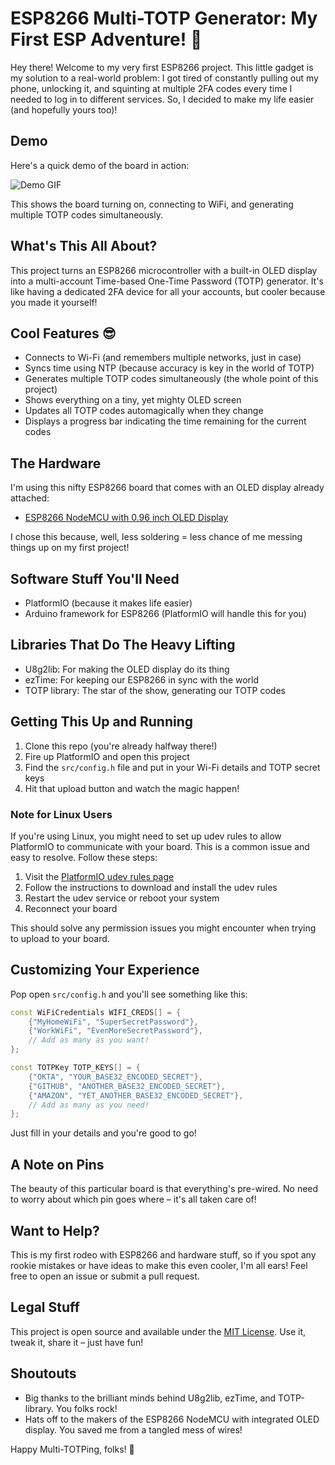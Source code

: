 # ESP8266 Multi-TOTP Generator: My First ESP Adventure! 🚀

Hey there! Welcome to my very first ESP8266 project. This little gadget is my solution to a real-world problem: I got tired of constantly pulling out my phone, unlocking it, and squinting at multiple 2FA codes every time I needed to log in to different services. So, I decided to make my life easier (and hopefully yours too)!

## Demo

Here's a quick demo of the board in action:

![Demo GIF](assets/demo.gif)

This shows the board turning on, connecting to WiFi, and generating multiple TOTP codes simultaneously.

## What's This All About?

This project turns an ESP8266 microcontroller with a built-in OLED display into a multi-account Time-based One-Time Password (TOTP) generator. It's like having a dedicated 2FA device for all your accounts, but cooler because you made it yourself!

## Cool Features 😎

- Connects to Wi-Fi (and remembers multiple networks, just in case)
- Syncs time using NTP (because accuracy is key in the world of TOTP)
- Generates multiple TOTP codes simultaneously (the whole point of this project)
- Shows everything on a tiny, yet mighty OLED screen
- Updates all TOTP codes automagically when they change
- Displays a progress bar indicating the time remaining for the current codes

## The Hardware

I'm using this nifty ESP8266 board that comes with an OLED display already attached:

- [ESP8266 NodeMCU with 0.96 inch OLED Display](https://www.aliexpress.com/item/1005006579253452.html)

I chose this because, well, less soldering = less chance of me messing things up on my first project!

## Software Stuff You'll Need

- PlatformIO (because it makes life easier)
- Arduino framework for ESP8266 (PlatformIO will handle this for you)

## Libraries That Do The Heavy Lifting

- U8g2lib: For making the OLED display do its thing
- ezTime: For keeping our ESP8266 in sync with the world
- TOTP library: The star of the show, generating our TOTP codes

## Getting This Up and Running

1. Clone this repo (you're already halfway there!)
2. Fire up PlatformIO and open this project
3. Find the `src/config.h` file and put in your Wi-Fi details and TOTP secret keys
4. Hit that upload button and watch the magic happen!

### Note for Linux Users

If you're using Linux, you might need to set up udev rules to allow PlatformIO to communicate with your board. This is a common issue and easy to resolve. Follow these steps:

1. Visit the [PlatformIO udev rules page](https://docs.platformio.org/en/stable/core/installation/udev-rules.html)
2. Follow the instructions to download and install the udev rules
3. Restart the udev service or reboot your system
4. Reconnect your board

This should solve any permission issues you might encounter when trying to upload to your board.

## Customizing Your Experience

Pop open `src/config.h` and you'll see something like this:

```cpp
const WiFiCredentials WIFI_CREDS[] = {
    {"MyHomeWiFi", "SuperSecretPassword"},
    {"WorkWiFi", "EvenMoreSecretPassword"},
    // Add as many as you want!
};

const TOTPKey TOTP_KEYS[] = {
    {"OKTA", "YOUR_BASE32_ENCODED_SECRET"},
    {"GITHUB", "ANOTHER_BASE32_ENCODED_SECRET"},
    {"AMAZON", "YET_ANOTHER_BASE32_ENCODED_SECRET"},
    // Add as many as you need!
};
```

Just fill in your details and you're good to go!

## A Note on Pins

The beauty of this particular board is that everything's pre-wired. No need to worry about which pin goes where – it's all taken care of!

## Want to Help?

This is my first rodeo with ESP8266 and hardware stuff, so if you spot any rookie mistakes or have ideas to make this even cooler, I'm all ears! Feel free to open an issue or submit a pull request.

## Legal Stuff

This project is open source and available under the [MIT License](LICENSE). Use it, tweak it, share it – just have fun!

## Shoutouts

- Big thanks to the brilliant minds behind U8g2lib, ezTime, and TOTP-library. You folks rock!
- Hats off to the makers of the ESP8266 NodeMCU with integrated OLED display. You saved me from a tangled mess of wires!

Happy Multi-TOTPing, folks! 🎉